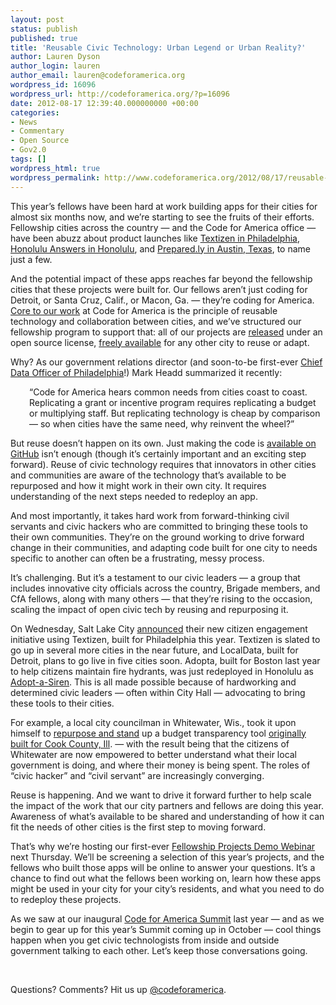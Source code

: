 ```yaml
---
layout: post
status: publish
published: true
title: 'Reusable Civic Technology: Urban Legend or Urban Reality?'
author: Lauren Dyson
author_login: lauren
author_email: lauren@codeforamerica.org
wordpress_id: 16096
wordpress_url: http://codeforamerica.org/?p=16096
date: 2012-08-17 12:39:40.000000000 +00:00
categories:
- News
- Commentary
- Open Source
- Gov2.0
tags: []
wordpress_html: true
wordpress_permalink: http://www.codeforamerica.org/2012/08/17/reusable-civic-technology-urban-legend-or-urban-reality/
---
```


<p>This year’s fellows have been hard at work building apps for their cities for almost six months now, and we’re starting to see the fruits of their efforts. Fellowship cities across the country — and the Code for America office — have been abuzz about product launches like <a href="http://technicallyphilly.com/2012/06/06/textizen-code-for-america-citizen-feedback-text-tool-launches-pilot-with-philadelphia-city-planning-commission">Textizen in Philadelphia</a>, <a href="http://codeforamerica.org/2012/08/13/honolulu-answers/">Honolulu Answers in Honolulu</a>, and <a href="http://techpresident.com/news/22592/preparedly-help-austin-residents-better-prepare-wildfires">Prepared.ly in Austin, Texas</a>, to name just a few.</p>
<p>And the potential impact of these apps reaches far beyond the fellowship cities that these projects were built for. Our fellows aren’t just coding for Detroit, or Santa Cruz, Calif., or Macon, Ga. — they’re coding for America. <a href="http://commons.codeforamerica.org/about">Core to our work</a> at Code for America is the principle of reusable technology and collaboration between cities, and we’ve structured our fellowship program to support that: all of our projects are <a href="http://codeforamerica.org/cities/city-impact/">released</a> under an open source license, <a href="https://github.com/codeforamerica">freely available</a> for any other city to reuse or adapt.</p>
<p>Why? As our government relations director (and soon-to-be first-ever <a href="http://technicallyphilly.com/2012/08/13/new-chief-data-officer-mark-headd-to-talk-open-data-at-hackshackers-events">Chief Data Officer of Philadelphia</a>!) Mark Headd summarized it recently:</p>
<p style="padding-left: 30px;">“Code for America hears common needs from cities coast to coast. Replicating a grant or incentive program requires replicating a budget or multiplying staff. But replicating technology is cheap by comparison — so when cities have the same need, why reinvent the wheel?”</p>
<p>But reuse doesn’t happen on its own. Just making the code is <a href="https://github.com/codeforamerica/">available on GitHub</a> isn’t enough (though it’s certainly important and an exciting step forward). Reuse of civic technology requires that innovators in other cities and communities are aware of the technology that’s available to be repurposed and how it might work in their own city. It requires understanding of the next steps needed to redeploy an app.</p>
<p>And most importantly, it takes hard work from forward-thinking civil servants and civic hackers who are committed to bringing these tools to their own communities. They’re on the ground working to drive forward change in their communities, and adapting code built for one city to needs specific to another can often be a frustrating, messy process.</p>
<p>It’s challenging. But it’s a testament to our civic leaders — a group that includes innovative city officials across the country, Brigade members, and CfA fellows, along with many others — that they’re rising to the occasion, scaling the impact of open civic tech by reusing and repurposing it.</p>
<p>On Wednesday, Salt Lake City <a href="http://www.plansaltlake.com/">announced</a> their new citizen engagement initiative using Textizen, built for Philadelphia this year. Textizen is slated to go up in several more cities in the near future, and LocalData, built for Detroit, plans to go live in five cities soon. Adopta, built for Boston last year to help citizens maintain fire hydrants, was just redeployed in Honolulu as <a href="http://sirens.honolulu.gov/">Adopt-a-Siren</a>. This is all made possible because of hardworking and determined civic leaders — often within City Hall — advocating to bring these tools to their cities.</p>
<p>For example, a local city councilman in Whitewater, Wis., took it upon himself to <a href="http://s3.amazonaws.com/lookatwhitewater/index.html">repurpose and stand</a> up a budget transparency tool <a href="http://lookatcook.com/">originally built for Cook County, Ill</a>. — with the result being that the citizens of Whitewater are now empowered to better understand what their local government is doing, and where their money is being spent. The roles of “civic hacker” and “civil servant” are increasingly converging.</p>
<p>Reuse is happening. And we want to drive it forward further to help scale the impact of the work that our city partners and fellows are doing this year. Awareness of what’s available to be shared and understanding of how it can fit the needs of other cities is the first step to moving forward.</p>
<p>That’s why we’re hosting our first-ever <a href="http://cfa2012webinar.eventbrite.com/">Fellowship Projects Demo Webinar</a> next Thursday. We’ll be screening a selection of this year’s projects, and the fellows who built those apps will be online to answer your questions. It’s a chance to find out what the fellows been working on, learn how these apps might be used in your city for your city’s residents, and what you need to do to redeploy these projects.</p>
<p>As we saw at our inaugural <a href="http://cfasummit.org">Code for America Summit</a> last year — and as we begin to gear up for this year’s Summit coming up in October — cool things happen when you get civic technologists from inside and outside government talking to each other. Let’s keep those conversations going.</p>
<p> </p>
<p>Questions? Comments? Hit us up <a href="http://twitter.com/codeforamerica" target="_blank">@codeforamerica</a>.</p>
